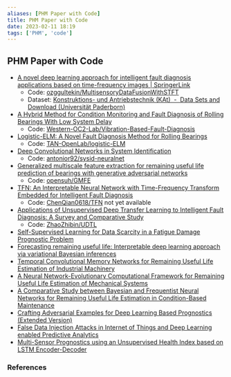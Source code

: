 ```yaml
---
aliases: [PHM Paper with Code]
title: PHM Paper with Code
date: 2023-02-11 18:19
tags: ['PHM', 'code']
---
```


## PHM Paper with Code

- [A novel deep learning approach for intelligent fault diagnosis applications based on time-frequency images | SpringerLink](https://link.springer.com/article/10.1007/s00521-021-06668-2)
  - Code: [ozggultekin/MultisensoryDataFusionWithSTFT](https://github.com/ozggultekin/MultisensoryDataFusionWithSTFT)
  - Dataset: [Konstruktions- und Antriebstechnik (KAt)  -  Data Sets and Download (Universität Paderborn)](https://mb.uni-paderborn.de/en/kat/main-research/datacenter/bearing-datacenter/data-sets-and-download)
- [A Hybrid Method for Condition Monitoring and Fault Diagnosis of Rolling Bearings With Low System Delay](https://arxiv.org/abs/2208.06051)
   - Code: [Western-OC2-Lab/Vibration-Based-Fault-Diagnosis](https://github.com/western-oc2-lab/vibration-based-fault-diagnosis-with-low-delay)
- [Logistic-ELM: A Novel Fault Diagnosis Method for Rolling Bearings](https://arxiv.org/abs/2204.11845)
  - Code: [TAN-OpenLab/logistic-ELM](https://github.com/tan-openlab/logistic-elm)
- [Deep Convolutional Networks in System Identification](https://arxiv.org/abs/1909.01730)
  - Code: [antonior92/sysid-neuralnet](https://github.com/antonior92/sysid-neuralnet)
- [Generalized multiscale feature extraction for remaining useful life prediction of bearings with generative adversarial networks](https://arxiv.org/abs/2109.12513)
  - Code: [opensuh/GMFE](https://github.com/opensuh/GMFE)
- [TFN: An Interpretable Neural Network with Time-Frequency Transform Embedded for Intelligent Fault Diagnosis](https://arxiv.org/abs/2209.01992)
  - Code: [ChenQian0618/TFN](https://github.com/chenqian0618/tfn) not yet available
- [Applications of Unsupervised Deep Transfer Learning to Intelligent Fault Diagnosis: A Survey and Comparative Study](https://arxiv.org/abs/1912.12528)
  - Code: [ZhaoZhibin/UDTL](https://github.com/ZhaoZhibin/UDTL)
- [Self-Supervised Learning for Data Scarcity in a Fatigue Damage Prognostic Problem](https://www.catalyzex.com/paper/arxiv:2301.08441)
- [Forecasting remaining useful life: Interpretable deep learning approach via variational Bayesian inferences](https://www.catalyzex.com/paper/arxiv:1907.05146)
- [Temporal Convolutional Memory Networks for Remaining Useful Life Estimation of Industrial Machinery](https://www.catalyzex.com/paper/arxiv:1810.05644)
- [A Neural Network-Evolutionary Computational Framework for Remaining Useful Life Estimation of Mechanical Systems](https://www.catalyzex.com/paper/arxiv:1905.05918)
- [A Comparative Study between Bayesian and Frequentist Neural Networks for Remaining Useful Life Estimation in Condition-Based Maintenance](https://www.catalyzex.com/paper/arxiv:1911.06256)
- [Crafting Adversarial Examples for Deep Learning Based Prognostics (Extended Version)](https://www.catalyzex.com/paper/arxiv:2009.10149)
- [False Data Injection Attacks in Internet of Things and Deep Learning enabled Predictive Analytics](https://www.catalyzex.com/paper/arxiv:1910.01716)
- [Multi-Sensor Prognostics using an Unsupervised Health Index based on LSTM Encoder-Decoder](https://www.catalyzex.com/paper/arxiv:1608.06154)

### References
